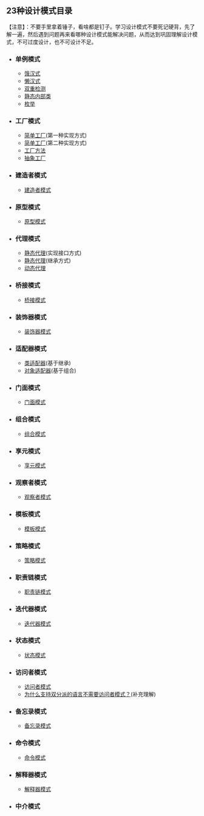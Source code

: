 ## 23种设计模式目录
【注意】：不要手里拿着锤子，看啥都是钉子。学习设计模式不要死记硬背，先了解一遍，然后遇到问题再来看哪种设计模式能解决问题，从而达到巩固理解设计模式，不可过度设计，也不可设计不足。
* ### 单例模式
  * [饿汉式][idgenerator.java]
  * [懒汉式][idgenerator2.java]
  * [双重检测][idgenerator3.java]
  * [静态内部类][idgenerator4.java]
  * [枚举][idgenerator5.java]
* ### 工厂模式
  * [简单工厂][ruleconfigparserfactory.java](第一种实现方式)
  * [简单工厂][ruleconfigparserfactory2.java](第二种实现方式)
  * [工厂方法][ruleconfigparserfactorymap.java]
  * [抽象工厂][jsonconfigparserfactory.java]
* ### 建造者模式
  * [建造者模式][resourcepoolconfig.java]
* ### 原型模式
  * [原型模式][demo.java]
* ### 代理模式
  * [静态代理][usercontrollerproxy.java](实现接口方式)
  * [静态代理][usercontrollerproxy2.java](继承方式)
  * [动态代理][metricscollectorproxy.java]
* ### 桥接模式
  * [桥接模式][bridgeusage]
* ### 装饰器模式
  * [装饰器模式][adecorator.java]
* ### 适配器模式
  * [类适配器][classadaptor.java](基于继承)
  * [对象适配器][objectadaptor.java](基于组合)
* ### 门面模式
  * [门面模式][orderfacade.java]
* ### 组合模式
  * [组合模式][compositeusage.java]
* ### 享元模式
  * [享元模式][chesspieceunit.java]
* ### 观察者模式
  * [观察者模式][observerusage.java]
* ### 模板模式
  * [模板模式][abstractclass.java]
* ### 策略模式
  * [策略模式][strategyusage.java]
* ### 职责链模式
  * [职责链模式][chainusage.java]
* ### 迭代器模式
  * [迭代器模式][iteratorusage.java]
* ### 状态模式
  * [状态模式][stateusage.java]
* ### 访问者模式
  * [访问者模式][visitorusage.java]
  * [为什么支持双分派的语言不需要访问者模式？][dispatchusage.java](补充理解)
* ### 备忘录模式
  * [备忘录模式][mementousage.java]
* ### 命令模式
  * [命令模式][gameapplication.java]
* ### 解释器模式
  * [解释器模式][expressioninterpreter.java]
* ### 中介模式

[idgenerator.java]:https://github.com/MrDon94/DesignPatternsAndroid/blob/master/app/src/main/java/com/github/designpatternsandroid/pattern/create/singleton/IdGenerator.java
[idgenerator2.java]:https://github.com/MrDon94/DesignPatternsAndroid/blob/master/app/src/main/java/com/github/designpatternsandroid/pattern/create/singleton/IdGenerator2.java
[idgenerator3.java]:https://github.com/MrDon94/DesignPatternsAndroid/blob/master/app/src/main/java/com/github/designpatternsandroid/pattern/create/singleton/IdGenerator3.java
[idgenerator4.java]:https://github.com/MrDon94/DesignPatternsAndroid/blob/master/app/src/main/java/com/github/designpatternsandroid/pattern/create/singleton/IdGenerator4.java
[idgenerator5.java]:https://github.com/MrDon94/DesignPatternsAndroid/blob/master/app/src/main/java/com/github/designpatternsandroid/pattern/create/singleton/IdGenerator5.java

[ruleconfigparserfactory.java]:https://github.com/MrDon94/DesignPatternsAndroid/blob/master/app/src/main/java/com/github/designpatternsandroid/pattern/create/factory/simple/RuleConfigParserFactory.java
[ruleconfigparserfactory2.java]:https://github.com/MrDon94/DesignPatternsAndroid/blob/master/app/src/main/java/com/github/designpatternsandroid/pattern/create/factory/simple/RuleConfigParserFactory2.java
[ruleconfigparserfactorymap.java]:https://github.com/MrDon94/DesignPatternsAndroid/blob/master/app/src/main/java/com/github/designpatternsandroid/pattern/create/factory/method/RuleConfigParserFactoryMap.java
[jsonconfigparserfactory.java]:https://github.com/MrDon94/DesignPatternsAndroid/blob/master/app/src/main/java/com/github/designpatternsandroid/pattern/create/factory/abstracted/JsonConfigParserFactory.java

[resourcepoolconfig.java]:https://github.com/MrDon94/DesignPatternsAndroid/blob/master/app/src/main/java/com/github/designpatternsandroid/pattern/create/builder/ResourcePoolConfig.java

[demo.java]:https://github.com/MrDon94/DesignPatternsAndroid/blob/master/app/src/main/java/com/github/designpatternsandroid/pattern/create/prototype/Demo.java

[usercontrollerproxy.java]:https://github.com/MrDon94/DesignPatternsAndroid/blob/master/app/src/main/java/com/github/designpatternsandroid/pattern/structure/proxy/UserControllerProxy.java
[usercontrollerproxy2.java]:https://github.com/MrDon94/DesignPatternsAndroid/blob/master/app/src/main/java/com/github/designpatternsandroid/pattern/structure/proxy/UserControllerProxy2.java
[metricscollectorproxy.java]:https://github.com/MrDon94/DesignPatternsAndroid/blob/master/app/src/main/java/com/github/designpatternsandroid/pattern/structure/proxy/MetricsCollectorProxy.java

[bridgeusage]:https://github.com/MrDon94/DesignPatternsAndroid/blob/master/app/src/main/java/com/github/designpatternsandroid/pattern/structure/bridge/Usage.java

[adecorator.java]:https://github.com/MrDon94/DesignPatternsAndroid/blob/master/app/src/main/java/com/github/designpatternsandroid/pattern/structure/decorator/ADecorator.java

[classadaptor.java]:https://github.com/MrDon94/DesignPatternsAndroid/blob/master/app/src/main/java/com/github/designpatternsandroid/pattern/structure/adapter/ClassAdaptor.java
[objectadaptor.java]:https://github.com/MrDon94/DesignPatternsAndroid/blob/master/app/src/main/java/com/github/designpatternsandroid/pattern/structure/adapter/ObjectAdaptor.java

[orderfacade.java]:https://github.com/MrDon94/DesignPatternsAndroid/blob/master/app/src/main/java/com/github/designpatternsandroid/pattern/structure/facade/OrderFacade.java

[compositeusage.java]:https://github.com/MrDon94/DesignPatternsAndroid/blob/master/app/src/main/java/com/github/designpatternsandroid/pattern/structure/composite/Usage.java

[chesspieceunit.java]:https://github.com/MrDon94/DesignPatternsAndroid/blob/master/app/src/main/java/com/github/designpatternsandroid/pattern/structure/flyweight/ChessPieceUnit.java

[observerusage.java]:https://github.com/MrDon94/DesignPatternsAndroid/blob/master/app/src/main/java/com/github/designpatternsandroid/pattern/behavior/observer/Usage.java

[abstractclass.java]:https://github.com/MrDon94/DesignPatternsAndroid/blob/master/app/src/main/java/com/github/designpatternsandroid/pattern/behavior/template/AbstractClass.java

[strategyusage.java]:https://github.com/MrDon94/DesignPatternsAndroid/blob/master/app/src/main/java/com/github/designpatternsandroid/pattern/behavior/strategy/Usage.java

[chainusage.java]:https://github.com/MrDon94/DesignPatternsAndroid/blob/master/app/src/main/java/com/github/designpatternsandroid/pattern/behavior/chain/Usage.java

[stateusage.java]:https://github.com/MrDon94/DesignPatternsAndroid/blob/master/app/src/main/java/com/github/designpatternsandroid/pattern/behavior/state/Usage.java

[iteratorusage.java]:https://github.com/MrDon94/DesignPatternsAndroid/blob/master/app/src/main/java/com/github/designpatternsandroid/pattern/behavior/iterator/Usage.java

[visitorusage.java]:https://github.com/MrDon94/DesignPatternsAndroid/blob/master/app/src/main/java/com/github/designpatternsandroid/pattern/behavior/visitor/Usage.java
[dispatchusage.java]:https://github.com/MrDon94/DesignPatternsAndroid/blob/master/app/src/main/java/com/github/designpatternsandroid/pattern/behavior/visitor/dispatch/Usage.java

[mementousage.java]:https://github.com/MrDon94/DesignPatternsAndroid/blob/master/app/src/main/java/com/github/designpatternsandroid/pattern/behavior/memento/Usage.java

[gameapplication.java]:https://github.com/MrDon94/DesignPatternsAndroid/blob/master/app/src/main/java/com/github/designpatternsandroid/pattern/behavior/command/GameApplication.java

[expressioninterpreter.java]:https://github.com/MrDon94/DesignPatternsAndroid/blob/master/app/src/main/java/com/github/designpatternsandroid/pattern/behavior/interpreter/ExpressionInterpreter.java
